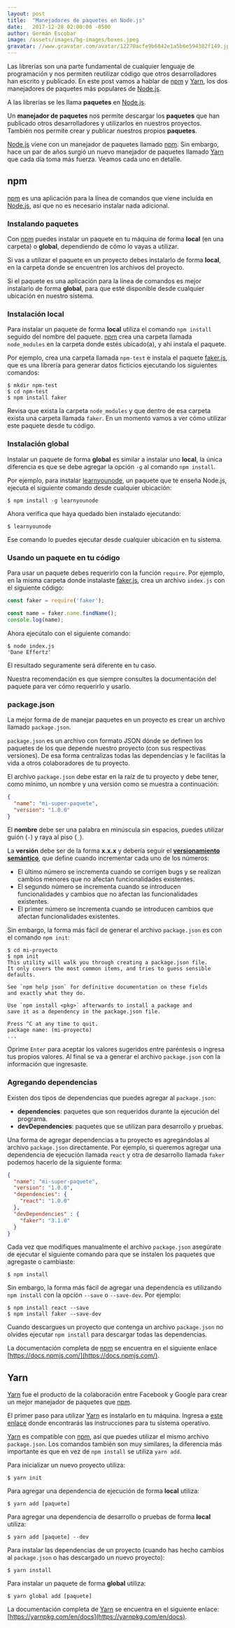 ```yaml
---
layout: post
title:  "Manejadores de paquetes en Node.js"
date:   2017-12-28 02:00:00 -0500
author: Germán Escobar
image: /assets/images/bg-images/boxes.jpeg
gravatar: //www.gravatar.com/avatar/12270acfe9b6842e1a5b6e594382f149.jpg?s=80
---
```


Las librerías son una parte fundamental de cualquier lenguaje de programación y nos permiten reutilizar código que otros desarrolladores han escrito y publicado. En este post vamos a hablar de [npm](https://www.npmjs.com/) y [Yarn](https://yarnpkg.com/en/), los dos manejadores de paquetes más populares de [Node.js](https://nodejs.org/en/).<!-- more -->

A las librerías se les llama **paquetes** en [Node.js](https://nodejs.org/en/).

Un **manejador de paquetes** nos permite descargar los **paquetes** que han publicado otros desarrolladores y utilizarlos en nuestros proyectos. También nos permite crear y publicar nuestros propios **paquetes**.

[Node.js](https://nodejs.org/en/) viene con un manejador de paquetes llamado [npm](https://www.npmjs.com/).  Sin embargo, hace un par de años surgió un nuevo manejador de paquetes llamado [Yarn](https://yarnpkg.com/en/) que cada día toma más fuerza. Veamos cada uno en detalle.

## npm

[npm](https://www.npmjs.com/) es una aplicación para la línea de comandos que viene incluída en [Node.js](https://nodejs.org/en/), así que no es necesario instalar nada adicional.

### Instalando paquetes

Con [npm](https://www.npmjs.com/) puedes instalar un paquete en tu máquina de forma **local** (en una carpeta) o **global**, dependiendo de cómo lo vayas a utilizar.

Si vas a utilizar el paquete en un proyecto debes instalarlo de forma **local**, en la carpeta donde se encuentren los archivos del proyecto.

Si el paquete es una aplicación para la línea de comandos es mejor instalarlo de forma **global**, para que esté disponible desde cualquier ubicación en nuestro sistema.

### Instalación local

Para instalar un paquete de forma **local** utiliza el comando `npm install` seguido del nombre del paquete. [npm](https://www.npmjs.com/) crea una carpeta llamada `node_modules` en la carpeta donde estés ubicado(a), y ahí instala el paquete.

Por ejemplo, crea una carpeta llamada `npm-test` e instala el paquete [faker.js](https://github.com/marak/Faker.js/), que es una librería para generar datos ficticios ejecutando los siguientes comandos:

```shell
$ mkdir npm-test
$ cd npm-test
$ npm install faker
```

Revisa que exista la carpeta `node_modules` y que dentro de esa carpeta exista una carpeta llamada `faker`. En un momento vamos a ver cómo utilizar este paquete desde tu código.

### Instalación global

Instalar un paquete de forma **global** es similar a instalar uno **local**, la única diferencia es que se debe agregar la opción `-g` al comando `npm install`.

Por ejemplo, para instalar [learnyounode](https://github.com/workshopper/learnyounode), un paquete que te enseña Node.js, ejecuta el siguiente comando desde cualquier ubicación:

```shell
$ npm install -g learnyounode
```

Ahora verifica que haya quedado bien instalado ejecutando:

```shell
$ learnyounode
```

Ese comando lo puedes ejecutar desde cualquier ubicación en tu sistema.

### Usando un paquete en tu código

Para usar un paquete debes requerirlo con la función `require`. Por ejemplo, en la misma carpeta donde instalaste [faker.js](https://github.com/marak/Faker.js/), crea un archivo `index.js` con el siguiente código:

```js
const faker = require('faker');

const name = faker.name.findName();
console.log(name);
```

Ahora ejecútalo con el siguiente comando:

```shell
$ node index.js
'Dane Effertz'
```

El resultado seguramente será diferente en tu caso.

Nuestra recomendación es que siempre consultes la documentación del paquete para ver cómo requerirlo y usarlo.

### package.json

La mejor forma de de manejar paquetes en un proyecto es crear un archivo llamado `package.json`.

`package.json` es un archivo con formato JSON dónde se definen los paquetes de los que depende nuestro proyecto (con sus respectivas versiones). De esa forma centralizas todas las dependencias y le facilitas la vida a otros colaboradores de tu proyecto.

El archivo `package.json` debe estar en la raíz de tu proyecto y debe tener, como mínimo, un nombre y una versión como se muestra a continuación:

```json
{
  "name": "mi-super-paquete",
  "version": "1.0.0"
}
```

El **nombre** debe ser una palabra en minúscula sin espacios, puedes utilizar guión (`-`) y raya al piso (`_`).

La **versión** debe ser de la forma **x.x.x** y debería seguir el **[versionamiento semántico](https://docs.npmjs.com/getting-started/semantic-versioning)**, que define cuando incrementar cada uno de los números:

* El último número se incrementa cuando se corrigen bugs y se realizan cambios menores que no afectan funcionalidades existentes.
* El segundo número se incrementa cuando se introducen funcionalidades y cambios que no afectan las funcionalidades existentes.
* El primer número se incrementa cuando se introducen cambios que afectan funcionalidades existentes.

Sin embargo, la forma más fácil de generar el archivo `package.json` es con el comando `npm init`:

```shell
$ cd mi-proyecto
$ npm init
This utility will walk you through creating a package.json file.
It only covers the most common items, and tries to guess sensible defaults.

See `npm help json` for definitive documentation on these fields
and exactly what they do.

Use `npm install <pkg>` afterwards to install a package and
save it as a dependency in the package.json file.

Press ^C at any time to quit.
package name: (mi-proyecto)
...
```

Oprime `Enter` para aceptar los valores sugeridos entre paréntesis o ingresa tus propios valores. Al final se va a generar el archivo `package.json` con la información que ingresaste.

### Agregando dependencias

Existen dos tipos de dependencias que puedes agregar al `package.json`:

* **dependencies**: paquetes que son requeridos durante la ejecución del programa.
* **devDependencies**: paquetes que se utilizan para desarrollo y pruebas.

Una forma de agregar dependencias a tu proyecto es agregándolas al archivo `package.json` directamente. Por ejemplo, si queremos agregar una dependencia de ejecución llamada `react` y otra de desarrollo llamada `faker` podemos hacerlo de la siguiente forma:

```json
{
  "name": "mi-super-paquete",
  "version": "1.0.0",
  "dependencies": {
    "react": "1.0.0"
  },
  "devDependencies" : {
    "faker": "3.1.0"
  }
}
```

Cada vez que modifiques manualmente el archivo `package.json` asegúrate de ejecutar el siguiente comando para que se instalen los paquetes que agregaste o cambiaste:

```shell
$ npm install
```

Sin embargo, la forma más fácil de agregar una dependencia es utilizando `npm install` con la opción `--save` o `--save-dev`. Por ejemplo:

```shell
$ npm install react --save
$ npm install faker --save-dev
```

Cuando descargues un proyecto que contenga un archivo `package.json` no olvides ejecutar `npm install` para descargar todas las dependencias.

La documentación completa de [npm](https://www.npmjs.com/) se encuentra en el siguiente enlace [https://docs.npmjs.com/](https://docs.npmjs.com/).

## Yarn

[Yarn](https://yarnpkg.com/en/) fue el producto de la colaboración entre Facebook y Google para crear un mejor manejador de paquetes que [npm](https://www.npmjs.com/).

El primer paso para utilizar [Yarn](https://yarnpkg.com/en/) es instalarlo en tu máquina. Ingresa a [este enlace](https://yarnpkg.com/en/docs/install) donde encontrarás las instrucciones para tu sistema operativo.

[Yarn](https://yarnpkg.com/en/) es compatible con [npm](https://www.npmjs.com/), así que puedes utilizar el mismo archivo `package.json`. Los comandos también son muy similares, la diferencia más importante es que en vez de `npm install` se utiliza `yarn add`.

Para inicializar un nuevo proyecto utiliza:

```shell
$ yarn init
```

Para agregar una dependencia de ejecución de forma **local** utiliza:

```shell
$ yarn add [paquete]
```

Para agregar una dependencia de desarrollo o pruebas de forma **local** utiliza:

```shell
$ yarn add [paquete] --dev
```

Para instalar las dependencias de un proyecto (cuando has hecho cambios al `package.json` o has descargado un nuevo proyecto):

```shell
$ yarn install
```

Para instalar un paquete de forma **global** utiliza:

```shell
$ yarn global add [paquete]
```

La documentación completa de [Yarn](https://yarnpkg.com/en/) se encuentra en el siguiente enlace: [https://yarnpkg.com/en/docs](https://yarnpkg.com/en/docs).
